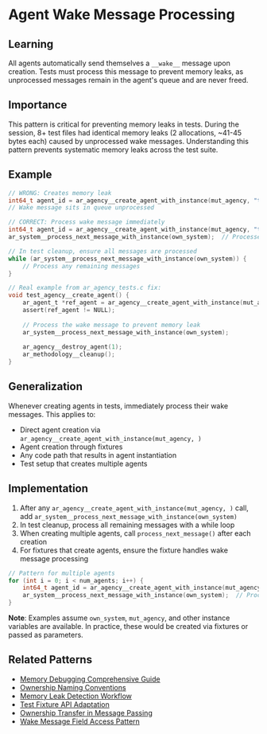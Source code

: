 # Agent Wake Message Processing

## Learning
All agents automatically send themselves a `__wake__` message upon creation. Tests must process this message to prevent memory leaks, as unprocessed messages remain in the agent's queue and are never freed.

## Importance
This pattern is critical for preventing memory leaks in tests. During the session, 8+ test files had identical memory leaks (2 allocations, ~41-45 bytes each) caused by unprocessed wake messages. Understanding this pattern prevents systematic memory leaks across the test suite.

## Example
```c
// WRONG: Creates memory leak
int64_t agent_id = ar_agency__create_agent_with_instance(mut_agency, "test_method", "1.0.0", NULL);
// Wake message sits in queue unprocessed

// CORRECT: Process wake message immediately
int64_t agent_id = ar_agency__create_agent_with_instance(mut_agency, "test_method", "1.0.0", NULL);
ar_system__process_next_message_with_instance(own_system);  // Processes and frees wake message

// In test cleanup, ensure all messages are processed
while (ar_system__process_next_message_with_instance(own_system)) {
    // Process any remaining messages
}

// Real example from ar_agency_tests.c fix:
void test_agency__create_agent() {
    ar_agent_t *ref_agent = ar_agency__create_agent_with_instance(mut_agency, "test_agent", "1.0.0", NULL);
    assert(ref_agent != NULL);
    
    // Process the wake message to prevent memory leak
    ar_system__process_next_message_with_instance(own_system);
    
    ar_agency__destroy_agent(1);
    ar_methodology__cleanup();
}
```

## Generalization
Whenever creating agents in tests, immediately process their wake messages. This applies to:
- Direct agent creation via `ar_agency__create_agent_with_instance(mut_agency, )`
- Agent creation through fixtures
- Any code path that results in agent instantiation
- Test setup that creates multiple agents

## Implementation
1. After any `ar_agency__create_agent_with_instance(mut_agency, )` call, add `ar_system__process_next_message_with_instance(own_system)`
2. In test cleanup, process all remaining messages with a while loop
3. When creating multiple agents, call `process_next_message()` after each creation
4. For fixtures that create agents, ensure the fixture handles wake message processing

```c
// Pattern for multiple agents
for (int i = 0; i < num_agents; i++) {
    int64_t agent_id = ar_agency__create_agent_with_instance(mut_agency, "method", "1.0.0", NULL);
    ar_system__process_next_message_with_instance(own_system);  // Process each wake message
}
```


**Note**: Examples assume `own_system`, `mut_agency`, and other instance variables are available. In practice, these would be created via fixtures or passed as parameters.
## Related Patterns
- [Memory Debugging Comprehensive Guide](memory-debugging-comprehensive-guide.md)
- [Ownership Naming Conventions](ownership-naming-conventions.md)
- [Memory Leak Detection Workflow](memory-leak-detection-workflow.md)
- [Test Fixture API Adaptation](test-fixture-api-adaptation.md)
- [Ownership Transfer in Message Passing](ownership-drop-message-passing.md)
- [Wake Message Field Access Pattern](wake-message-field-access-pattern.md)